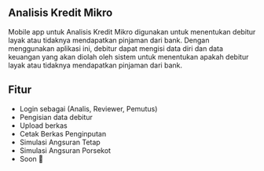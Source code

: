 ## Analisis Kredit Mikro

Mobile app untuk Analisis Kredit Mikro digunakan untuk menentukan debitur layak atau tidaknya mendapatkan pinjaman dari bank. Dengan menggunakan aplikasi ini, debitur dapat mengisi data diri dan data keuangan yang akan diolah oleh sistem untuk menentukan apakah debitur layak atau tidaknya mendapatkan pinjaman dari bank.

## Fitur

- Login sebagai (Analis, Reviewer, Pemutus)
- Pengisian data debitur
- Upload berkas 
- Cetak Berkas Penginputan
- Simulasi Angsuran Tetap
- Simulasi Angsuran Porsekot
- Soon 🎉